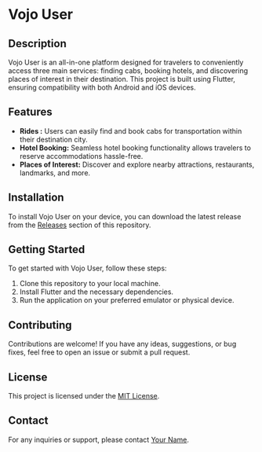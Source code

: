 # Vojo User

## Description
Vojo User is an all-in-one platform designed for travelers to conveniently access three main services: finding cabs, booking hotels, and discovering places of interest in their destination. This project is built using Flutter, ensuring compatibility with both Android and iOS devices.

## Features
- **Rides :** Users can easily find and book cabs for transportation within their destination city.
- **Hotel Booking:** Seamless hotel booking functionality allows travelers to reserve accommodations hassle-free.
- **Places of Interest:** Discover and explore nearby attractions, restaurants, landmarks, and more.

## Installation
To install Vojo User on your device, you can download the latest release from the [Releases](link_to_releases) section of this repository.

## Getting Started
To get started with Vojo User, follow these steps:
1. Clone this repository to your local machine.
2. Install Flutter and the necessary dependencies.
3. Run the application on your preferred emulator or physical device.

## Contributing
Contributions are welcome! If you have any ideas, suggestions, or bug fixes, feel free to open an issue or submit a pull request.

## License
This project is licensed under the [MIT License](link_to_license).

## Contact
For any inquiries or support, please contact [Your Name](mailto:your_email@example.com).
